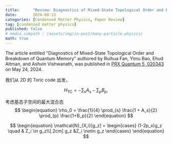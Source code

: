 ```yaml
---
title:      "Review: Diagnostics of Mixed-State Topological Order and Breakdown of Quantum Memory"
date:       2024-08-13
categories: [Condensed Matter Physics, Paper Review]
tag: [condensed matter physics]
published: false
# media_subpath : /assets/img/in-post/many-particle-physics/
math: true
---
```

The article entitled "Diagnostics of Mixed-State Topological Order and Breakdown of Quantum Memory" authored by Ruihua Fan, Yimu Bao, Ehud Altman, and Ashvin Vishwanath, was published in [PRX Quantum 5, 020343](https://journals.aps.org/prxquantum/abstract/10.1103/PRXQuantum.5.020343) on May 24, 2024.

我们从 2D 的 Toric code 出发，

$$
\begin{equation}
    H_{\mathrm{TC}} = - \sum_{s}A_s - \sum_{p}B_p,
\end{equation}
$$

考虑基态子空间的最大混合态
$$
\begin{equation}
    \rho_0 = \frac{1}{4} \prod_{s} \frac{1 + A_s}{2} \prod_{p} \frac{1+B_p}{2}
\end{equation}
$$

$$
\begin{equation}
    \mathcal{N}_{X,i}[g_z] = \begin{cases}
        (1-2p_x)g_z \quad & Z_i \in g_z\\[.2cm]
        g_z &Z_i \notin g_z
    \end{cases}
\end{equation}
$$
